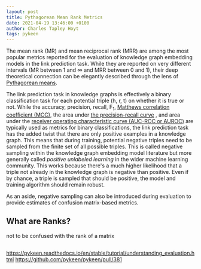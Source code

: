 ```yaml
---
layout: post
title: Pythagorean Mean Rank Metrics
date: 2021-04-19 13:46:00 +0100
author: Charles Tapley Hoyt
tags: pykeen
---
```

The mean rank (MR) and mean reciprocal rank (MRR) are among the most popular metrics reported for the evaluation of
knowledge graph embedding models in the link prediction task. While they are reported on very different intervals (MR
between 1 and ∞ and MRR between 0 and 1), their deep theoretical connection can be elegantly described through the lens
of [Pythagorean means](https://en.wikipedia.org/wiki/Pythagorean_means).

The link prediction task in knowledge graphs is effectively a binary classification task for each potential triple
(h, r, t) on whether it is true or not. While the accuracy, precision, recall, F<sub>1</sub>,
[Matthews correlation coefficient (MCC)](https://en.wikipedia.org/wiki/Matthews_correlation_coefficient), the area under
[the precision-recall curve](https://scikit-learn.org/stable/modules/generated/sklearn.metrics.precision_recall_curve.html)
, and area under
the [receiver operating characteristic curve (AUC-ROC or AUROC)](https://en.wikipedia.org/wiki/Receiver_operating_characteristic)
are typically used as metrics for binary classifications, the link prediction task has the added twist that there are
only positive examples in a knowledge graph. This means that during training, potential negative triples need to be
sampled from the finite set of all possible triples. This is called negative sampling within the knowledge graph
embedding model literature but more generally called *positive unlabeled learning* in the wider machine learning
community. This works because there's a much higher likelihood that a triple not already in the knowledge graph is
negative than positive. Even if by chance, a triple is sampled that should be positive, the model and training algorithm
should remain robust.

As an aside, negative sampling can also be introduced during evaluation to provide estimates of confusion matrix-based
metrics.

## What are Ranks?

not to be confused with the rank of a matrix

##

https://pykeen.readthedocs.io/en/stable/tutorial/understanding_evaluation.html
https://github.com/pykeen/pykeen/pull/381